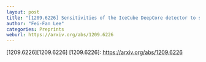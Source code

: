 ```yaml
---
layout: post
title: "[1209.6226] Sensitivities of the IceCube DeepCore detector to signatures of low-mass dark matter in the Galactic halo"
author: "Fei-Fan Lee"
categories: Preprints
weburl: https://arxiv.org/abs/1209.6226
---
```


[1209.6226][1209.6226]
[1209.6226]: https://arxiv.org/abs/1209.6226
